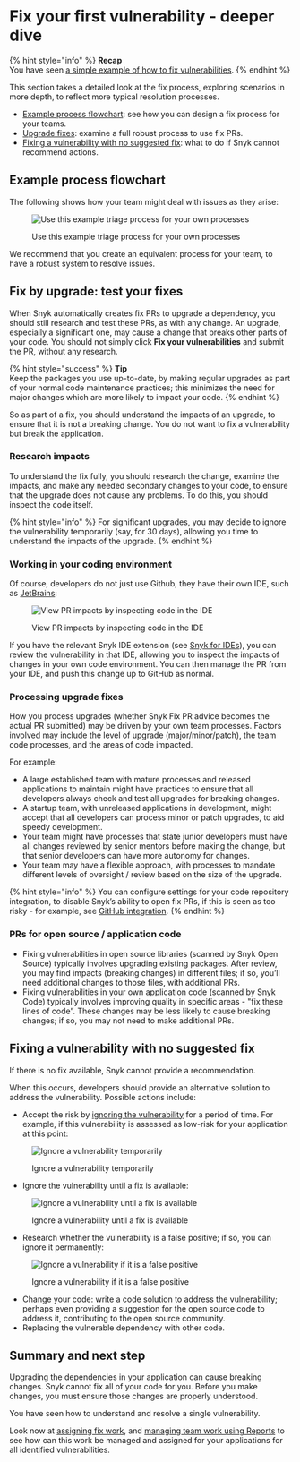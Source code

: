 # Fix your first vulnerability - deeper dive

{% hint style="info" %}
**Recap**\
You have seen [a simple example of how to fix vulnerabilities](fix-your-first-vulnerability.md).
{% endhint %}

This section takes a detailed look at the fix process, exploring scenarios in more depth, to reflect more typical resolution processes.

* [Example process flowchart](fix-your-first-vulnerability-deeper-dive.md#example-process-flowchart): see how you can design a fix process for your teams.
* [Upgrade fixes](fix-your-first-vulnerability-deeper-dive.md#fix-by-upgrade-test-your-fixes): examine a full robust process to use fix PRs.
* [Fixing a vulnerability with no suggested fix](fix-your-first-vulnerability-deeper-dive.md#fixing-a-vulnerability-with-no-suggested-fix): what to do if Snyk cannot recommend actions.

## Example process flowchart

The following shows how your team might deal with issues as they arise:

<figure><img src="../../.gitbook/assets/image (371).png" alt="Use this example triage process for your own processes"><figcaption><p>Use this example triage process for your own processes</p></figcaption></figure>

We recommend that you create an equivalent process for your team, to have a robust system to resolve issues.

## Fix by upgrade: test your fixes

When Snyk automatically creates fix PRs to upgrade a dependency, you should still research and test these PRs, as with any change. An upgrade, especially a significant one, may cause a change that breaks other parts of your code. You should not simply click **Fix your vulnerabilities** and submit the PR, without any research.

{% hint style="success" %}
**Tip**\
Keep the packages you use up-to-date, by making regular upgrades as part of your normal code maintenance practices; this minimizes the need for major changes which are more likely to impact your code.
{% endhint %}

So as part of a fix, you should understand the impacts of an upgrade, to ensure that it is not a breaking change. You do not want to fix a vulnerability but break the application.

### Research impacts

To understand the fix fully, you should research the change, examine the impacts, and make any needed secondary changes to your code, to ensure that the upgrade does not cause any problems. To do this, you should inspect the code itself.

{% hint style="info" %}
For significant upgrades, you may decide to ignore the vulnerability temporarily (say, for 30 days), allowing you time to understand the impacts of the upgrade.
{% endhint %}

### Working in your coding environment

Of course, developers do not just use Github, they have their own IDE, such as [JetBrains](../../integrate-with-snyk/use-snyk-in-your-ide/jetbrains-plugins/):

<figure><img src="../../.gitbook/assets/image (387) (1).png" alt="View PR impacts by inspecting code in the IDE"><figcaption><p>View PR impacts by inspecting code in the IDE</p></figcaption></figure>

If you have the relevant Snyk IDE extension (see [Snyk for IDEs](../../integrate-with-snyk/use-snyk-in-your-ide/)), you can review the vulnerability in that IDE, allowing you to inspect the impacts of changes in your own code environment. You can then manage the PR from your IDE, and push this change up to GitHub as normal.

### Processing upgrade fixes

How you process upgrades (whether Snyk Fix PR advice becomes the actual PR submitted) may be driven by your own team processes. Factors involved may include the level of upgrade (major/minor/patch), the team code processes, and the areas of code impacted.

For example:

* A large established team with mature processes and released applications to maintain might have practices to ensure that all developers always check and test all upgrades for breaking changes.
* A startup team, with unreleased applications in development, might accept that all developers can process minor or patch upgrades, to aid speedy development.
* Your team might have processes that state junior developers must have all changes reviewed by senior mentors before making the change, but that senior developers can have more autonomy for changes.
* Your team may have a flexible approach, with processes to mandate different levels of oversight / review based on the size of the upgrade.

{% hint style="info" %}
You can configure settings for your code repository integration, to disable Snyk’s ability to open fix PRs, if this is seen as too risky - for example, see [GitHub integration](../../integrate-with-snyk/git-repositories-scms-integrations-with-snyk/snyk-github-integration.md).
{% endhint %}

### PRs for open source / application code

* Fixing vulnerabilities in open source libraries (scanned by Snyk Open Source) typically involves upgrading existing packages. After review, you may find impacts (breaking changes) in different files; if so, you’ll need additional changes to those files, with additional PRs.
* Fixing vulnerabilities in your own application code (scanned by Snyk Code) typically involves improving quality in specific areas - "fix these lines of code”. These changes may be less likely to cause breaking changes; if so, you may not need to make additional PRs.

## Fixing a vulnerability with no suggested fix

If there is no fix available, Snyk cannot provide a recommendation.

When this occurs, developers should provide an alternative solution to address the vulnerability. Possible actions include:

* Accept the risk by [ignoring the vulnerability](../../manage-risk/prioritize-issues-for-fixing/ignore-issues/) for a period of time. For example, if this vulnerability is assessed as low-risk for your application at this point:

<figure><img src="../../.gitbook/assets/Screenshot 2022-07-20 at 16.48.59.png" alt="Ignore a vulnerability temporarily"><figcaption><p>Ignore a vulnerability temporarily</p></figcaption></figure>

* Ignore the vulnerability until a fix is available:

<figure><img src="../../.gitbook/assets/image (70) (4) (1).png" alt="Ignore a vulnerability until a fix is available"><figcaption><p>Ignore a vulnerability until a fix is available</p></figcaption></figure>

* Research whether the vulnerability is a false positive; if so, you can ignore it permanently:

<figure><img src="../../.gitbook/assets/Screenshot 2022-07-20 at 16.46.09.png" alt="Ignore a vulnerability if it is a false positive"><figcaption><p>Ignore a vulnerability if it is a false positive</p></figcaption></figure>

* Change your code: write a code solution to address the vulnerability; perhaps even providing a suggestion for the open source code to address it, contributing to the open source community.
* Replacing the vulnerable dependency with other code.

## Summary and next step

Upgrading the dependencies in your application can cause breaking changes. Snyk cannot fix all of your code for you. Before you make changes, you must ensure those changes are properly understood.

You have seen how to understand and resolve a single vulnerability.

Look now at [assigning fix work](assign-fix-work.md), and [managing team work using Reports](use-reports-in-managing-risk.md) to see how can this work be managed and assigned for your applications for all identified vulnerabilities.
